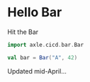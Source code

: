 # Hello Bar

Hit the Bar

```scala mdoc
import axle.cicd.bar.Bar

val bar = Bar("A", 42)
```

Updated mid-April...
